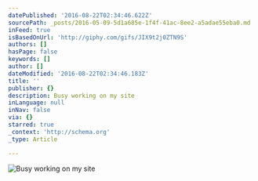 ```yaml
---
datePublished: '2016-08-22T02:34:46.622Z'
sourcePath: _posts/2016-05-09-5d1a685e-1f4f-41ac-8ee2-a5adae55eba0.md
inFeed: true
isBasedOnUrl: 'http://giphy.com/gifs/JIX9t2j0ZTN9S'
authors: []
hasPage: false
keywords: []
author: []
dateModified: '2016-08-22T02:34:46.183Z'
title: ''
publisher: {}
description: Busy working on my site
inLanguage: null
inNav: false
via: {}
starred: true
_context: 'http://schema.org'
_type: Article

---
```

![Busy working on my site](https://s3-us-west-2.amazonaws.com/the-grid-img/p/e31c5205f8d71a4ee53a40bcc85c0cd5b4b672a4.gif)